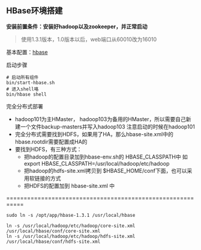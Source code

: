 ## HBase环境搭建

**安装前置条件：安装好hadoop以及zookeeper，并正常启动**

> 使用1.3.1版本，1.0版本以后，web端口从60010改为16010

基本配置：[hbase](https://github.com/fancyChuan/bigdata-learn/tree/master/环境搭建/hbase)

启动步骤
```
# 启动所有组件
bin/start-hbase.sh
# 进入shell咯
bin/hbase shell
```

完全分布式部署
- hadoop101为主HMaster， hadoop103为备用的HMaster，所以需要自己新建一个文件backup-masters并写入hadoop103 注意启动的时候在hadoop101
- 完全分布式需要找到HDFS，如果用了HA，那么hbase-site.xml中的hbase.rootdir需要配置成HA的
- 要找到HDFS，有三种方式：
    - 把hadoop的配置目录加到hbase-env.sh的 HBASE_CLASSPATH中 如 export HBASE_CLASSPATH=/usr/local/hadoop/etc/hadoop
    - 把hadoop的hdfs-site.xml拷贝到 $HBASE_HOME/conf下面，也可以采用软链接的方式
    - 把HDFS的配置加到 hbase-site.xml 中
    



===========================================================

```
sudo ln -s /opt/app/hbase-1.3.1 /usr/local/hbase

ln -s /usr/local/hadoop/etc/hadoop/core-site.xml /usr/local/hbase/conf/core-site.xml
ln -s /usr/local/hadoop/etc/hadoop/hdfs-site.xml /usr/local/hbase/conf/hdfs-site.xml
```


